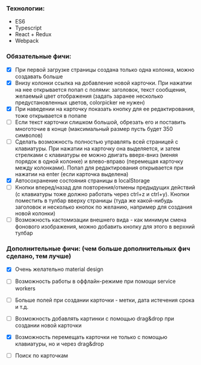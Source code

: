 ### Технологии:
  * ES6
  * Typescript
  * React + Redux
  * Webpack
  
### Обязательные фичи:
- [x] При первой загрузке страницы создана только одна колонка, можно создавать больше
- [x] Внизу колонки ссылка на добавление новой карточки. При нажатии на нее открывается попап с полями: заголовок, текст сообщения, желаемый цвет отображения (задать заранее несколько предустановленных цветов, colorpicker не нужен)
- [x] При наведении на карточку показать кнопку для ее редактирования, тоже открывается в попапе
- [ ] Если текст карточки слишком большой, обрезать его и поставить многоточие в конце (максимальный размер пусть будет 350 символов)
- [ ] Сделать возможность полностью управлять всей страницей с клавиатуры. При нажатии на карточку она выделяется, и затем стрелками с клавиатуры ее можно двигать вверх-вниз (меняя порядок в одной колонке) и влево-вправо (перемещая карточку между колонками). Попап для редактирования открывается при нажатии на enter (если карточка выделена)
- [x] Автосохранение состояния страницы в localStorage
- [ ] Кнопки вперед/назад для повторения/отмены предыдущих действий (с клавиатуры тоже должно работать через ctrl+z и ctrl+y). Кнопки поместить в тулбар вверху страницы (туда же какой-нибудь заголовок и несколько кнопок по желанию, например для создания новой колонки)
- [ ] Возможность кастомизации внешнего вида - как минимум смена фонового изображения, можно добавить кнопку для этого в верхний тулбар

### Дополнительные фичи: (чем больше дополнительных фич сделано, тем лучше)
- [x] Очень желательно material design
- [ ] Возможность работы в оффлайн-режиме при помощи service workers
- [ ] Больше полей при создании карточки - метки, дата истечения срока и т.д.
- [ ] Возможность добавлять картинки с помощью drag&drop при создании новой карточки
- [x] Возможность перемещать карточки не только с помощью клавиатуры, но и через drag&drop
- [ ] Поиск по карточкам

